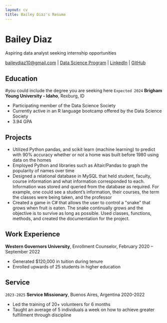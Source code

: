 ```yaml
---
layout: cv
title: Bailey Diaz's Resume
---
```

# Bailey Diaz
Aspiring data analyst seeking internship opportunities

<div id="webaddress">
<a href="baileydiaz10@gmail.com">baileydiaz10@gmail.com</a>
| <a href="https://byuidatascience.github.io/">Data Science Program</a>
| <a href="https://www.linkedin.com/in/bailey-diaz/">LinkedIn</a>
| <a href="https://github.com/baileydiaz/">GitHub</a>
</div>

<!-- https://www.monique.tech/the-art-of-markdown -->

## Education

#you could include the degree you are seeking here
`Expected 2024`
__Brigham Young University - Idaho__, Rexburg, ID

- Participating member of the Data Science Society
- Currently active in an R language bootcamp offered by the Data Science Society
- 3.94 GPA

## Projects
- Utilized Python pandas, and scikit learn (machine learning) to predict with 90% accuracy whether or not a home was built before 1980 using data on the homes
&nbsp;
- Employed Python and libraries such as Altair/Pandas to graph the popularity of names over time
&nbsp;
- Designed a relational database in MySQL that held student, faculty, course information and what information
corresponded to each. Information was stored and queried from the database as required. For example, one
could see a student’s information, their courses, the term the classes were being taken, and the professor
&nbsp;
- Created a game in C# that allows the user to control a "snake" that grows when fruit is eaten.  The snake continually grows and the objective is to survive as long as possible. Used classes, functions, methods, and created the documentation for the project. 

## Work Experience 

__Western Governors University__, Enrollment Counselor, February 2020 – September 2022
- Generated $120,000 in tuition during tenure
- Enrolled upwards of 25 students in higher education

## Service

`2023-2025`
__Service Missionary__, Buenos Aires, Argentina 2020-2022
- Led the training of 20+ volunteers for 6 months
- Taught an average of 5 individuals a week on how to achieve greater fulfillment through discipline



<!-- ### Footer

Last updated: December 2022 -->


